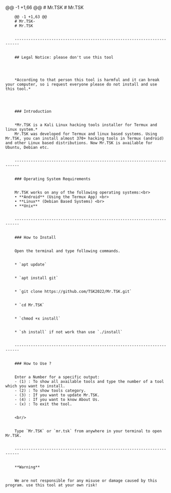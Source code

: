 @@ -1 +1,66 @@
		# Mr.TSK
		# Mr.TSK
		

		@@ -1 +1,63 @@
		# Mr.TSK-
		# Mr.TSK
		

		------------------------------------------------------------------------
		

		## Legal Notice: please don't use this tool
		

		

		*According to that person this tool is harmful and it can break your computer, so i request everyone please do not install and use this tool.*
		

		

		### Introduction
		

		*Mr.TSK is a Kali Linux hacking tools installer for Termux and linux system.*
		Mr.TSK was developed for Termux and linux based systems. Using Mr.TSK, you can install almost 370+ hacking tools in Termux (android) and other Linux based distributions. Now Mr.TSK is available for Ubuntu, Debian etc.
		

		------------------------------------------------------------------------
		

		### Operating System Requirements
		

		Mr.TSK works on any of the following operating systems:<br>
		• **Android** (Using the Termux App) <br>
		• **Linux** (Debian Based Systems) <br>
		• **Unix**
		

		------------------------------------------------------------------------
		

		### How to Install
		

		Open the terminal and type following commands.
		

		* `apt update`
		

		* `apt install git`
		

		* `git clone https://github.com/TSK2022/Mr.TSK.git`
		

		* `cd Mr.TSK`
		

		* `chmod +x install`
		

		* `sh install` if not work than use `./install`
		

		------------------------------------------------------------------------
		

		### How to Use ?
		

		Enter a Number for a specific output:
		- (1) : To show all available tools and type the number of a tool which you want to install.
		- (2) : To show tools category.
		- (3) : If you want to update Mr.TSK.
		- (4) : If you want to know About Us.
		- (x) : To exit the tool.
		

		<br/>
		

		Type `Mr.TSK` or `mr.tsk` from anywhere in your terminal to open Mr.TSK.
		

		------------------------------------------------------------------------
		

		**Warning**
		

		We are not responsible for any misuse or damage caused by this program. use this tool at your own risk!

